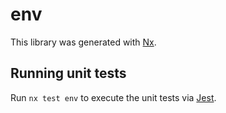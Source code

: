 # env

This library was generated with [Nx](https://nx.dev).

## Running unit tests

Run `nx test env` to execute the unit tests via [Jest](https://jestjs.io).
